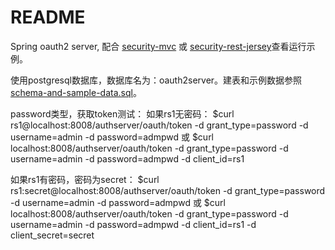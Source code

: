README
===================

Spring oauth2 server, 配合 [security-mvc](../../../security-mvc) 或 [security-rest-jersey](../../../security-rest-jersey)查看运行示例。


使用postgresql数据库，数据库名为：oauth2server。建表和示例数据参照[schema-and-sample-data.sql](schema-and-sample-data.sql)。


password类型，获取token测试：
如果rs1无密码：
$curl rs1@localhost:8008/authserver/oauth/token -d grant_type=password -d username=admin -d password=admpwd
或
$curl localhost:8008/authserver/oauth/token -d grant_type=password -d username=admin -d password=admpwd -d client_id=rs1

如果rs1有密码，密码为secret：
$curl rs1:secret@localhost:8008/authserver/oauth/token -d grant_type=password -d username=admin -d password=admpwd
或
$curl localhost:8008/authserver/oauth/token -d grant_type=password -d username=admin -d password=admpwd -d client_id=rs1  -d client_secret=secret


